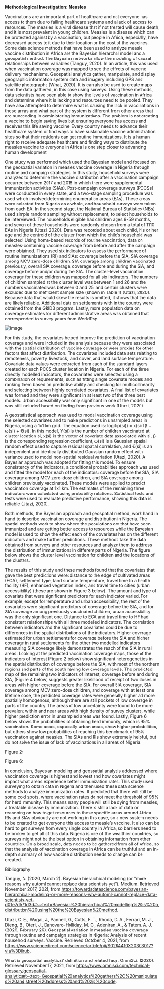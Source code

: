 **Methodological Investigation: Measles**

Vaccinations are an important part of healthcare and not everyone has access to them due to failing healthcare systems and a lack of access to resources. The measles is a viral disease that if not treated will cause death, and it is most prevalent in young children. Measles is a disease which can be protected against by a vaccination, but people in Africa, especially, have decreased access to it due to their location or the cost of the vaccines. Some data science methods that have been used to analyze measle vaccine distribution in Africa are the Bayesian hierarchal model and a geospatial method. The Bayesian networks allow the modeling of causal relationships between variables (Tanguy, 2020). In an article, this was used when vaccination coverage was mapped to see the effects of vaccine delivery mechanisms. Geospatial analytics gather, manipulate, and display geographic information system data and imagery including GPS and satellite photographs (What, 2020). It is can also be used to create maps from the data gathered, in this case using surveys. Using these methods, data scientists have been able to show the levels of vaccination in Africa and determine where it is lacking and resources need to be pooled. They have also attempted to determine what is causing the lack in vaccinations in these areas and what part of the system is different from other areas that are succeeding in administering immunizations. The problem is not creating a vaccine to begin saving lives but ensuring everyone has access and receives this life saving vaccine. Every country needs to advance their healthcare system or find ways to have sustainable vaccine administration sites so that their residents can get routine immunizations. It is a human right to receive adequate healthcare and finding ways to distribute the measles vaccine to everyone in Africa is one step closer to advancing human development.

One study was performed which used the Bayesian model and focused on the geospatial variation in measles vaccine coverage in Nigeria through routine and campaign strategies. In this study, household surveys were analyzed to determine the vaccine distribution after a vaccination campaign occurred between 2017 and 2018 in which there were supplemental immunization activities (SIAs). Post-campaign coverage surveys (PCCSs) were conducted in every state, and a two-stage sampling procedure was used which involved determining enumeration areas (EAs). These areas were selected from Nigeria as a whole, and household surveys were taken from each EA. In the second stage, the National Bureau of Statistics (NBs) used simple random sampling without replacement, to select households to be interviewed. The households eligible had children ages 9-59 months, and seven of these households were randomly chosen from a total of 1110 EAs in Nigeria (Utazi, 2020). Data was recorded about each child, his or her age and the centroid of the cluster from which the child’s household was selected. Using home-based records of routine vaccination, data on measles-containing vaccine coverage from before and after the campaign were obtained. They used six indicators to assess the performance of routine immunizations (RI) and SIAs: coverage before the SIA, SIA coverage among MCV zero-dose children, SIA coverage among children vaccinated previously, overall SIA coverage, coverage before and during the SIA, and coverage before and/or during the SIA. The cluster-level vaccination coverage for these children was mapped for all six indicators. The numbers of children sampled at the cluster level was between 1 and 26 and the numbers vaccinated was between 0 and 25, and certain clusters were excluded due to inefficient sample size (shown in Table 1) (Utazi, 2020). Because data that would skew the results is omitted, it shows that the data are likely reliable. Additional data on settlements with in the country were obtained from the GRID3 program. Lastly, more population data on coverage estimates for different administrative areas was obtained that corresponded to survey years from WorldPop. 

![image](https://user-images.githubusercontent.com/89928121/142801085-b4c63f28-52b3-47da-b4fa-ad9de60ee17a.png)

For this study, the covariates helped improve the prediction of vaccination coverage and were included in the analysis because they were associated with the spatial distribution of vaccine coverage or were proxies for other factors that affect distribution. The covariates included data sets relating to remoteness, poverty, livestock, land cover, and land surface temperature. Covariate data values were extracted from each of the standard layers created for each PCCS cluster location in Nigeria. For each of the three directly modelled indicators, the covariates were selected using a combination of requirements, such as fitting single covariate models and ranking them based on predictive ability and checking for multicollinearity and selecting between highly correlated covariates. A final list of covariates was formed and they were significant in at least two of the three best models. Urban accessibility was only significant in one of the models but was still included based on finding from previous work (Utazi, 2020) 

A geostatistical approach was used to model vaccination coverage using the selected covariates and to make predictions in unsampled areas in Nigeria, using a 1x1 km grid. The equation used is: logit(p(si)) = x(si)Tβ + ω(si) + €(si). In this model, Y(si) is the number of children vaccinated at cluster location si, x(si) is the vector of covariate data associated with si, β is the corresponding regression coefficient, ω(si) is a Gaussian spatial random effect used to capture residual spatial correlation, and €(si) is an independent and identically distributed Gaussian random effect with variance used to model non-spatial residual variation (Utazi, 2020). A Bayesian approach was adopted for fitting this model. To ensure consistency of the indicators, a conditional probabilities approach was used and fitted the model for each of the indicators: coverage before the SIA, SIA coverage among MCV zero-dose children, and SIA coverage among children previously vaccinated. These models were applied to predict vaccination coverage at 1x1 km. The estimates of the remaining three indicators were calculated using probability relations. Statistical tools and tests were used to evaluate predictive performance, showing this data is reliable (Utazi, 2020). 

Both methods, the Bayesian approach and geospatial method, work hand in hand to describe vaccination coverage and distribution in Nigeria. The spatial methods work to show where the populations are that have been immunized and are getting better access to resources while the Bayesian model is used to show the effect each of the covariates has on the different indicators and make further predictions. These methods take the data obtained from surveys and other resources and analyze them to address the distribution of immunizations in different parts of Nigeria. The figure below shows the cluster level vaccination for children and the locations of the clusters.  
 
The results of this study and these methods found that the covariates that gave the best predictions were: distance to the edge of cultivated areas (ECA), settlement type, land surface temperature, travel time to a health facility (HF), enhanced vegetation index, and travel time to cities (urban accessibility) (these are shown in Figure 3 below). The amount and type of covariate that were significant predictors for each indicator varied. For example, except for temperature and urban accessibility, the rest of the covariates were significant predictors of coverage before the SIA, and for SIA coverage among previously vaccinated children, urban accessibility was the only significant one. Distance to ECA and travel time to HF had consistent relationships with all three modelled indicators. The correlation between indicators and the significant covariates could be due to differences in the spatial distributions of the indicators. Higher coverage estimated for urban settlements for coverage before the SIA and higher coverage in rural settlements for the other two modelled indicators measuring SIA coverage likely demonstrates the reach of the SIA in rural areas. Looking at the predicted vaccination coverage maps, those of the indicators of interest (Figure 2 below) show significant heterogeneities in the spatial distribution of coverage before the SIA, with most of the northern regions and parts of the south having low coverage levels. The predicted map of the remaining two indicators of interest, coverage before and during SIA, (Figure 4 below) suggests greater likelihood of receipt of two doses in areas with higher coverage before the SIA. For overall SIA coverage, SIA coverage among MCV zero-dose children, and coverage with at least one lifetime dose, the predicted coverage rates were generally higher ad more spatially homogenous, although there are still pockets of low coverage in parts of the country. The areas of low uncertainty were found to be more prevalent within and near areas with high density of survey clusters, while higher prediction error in unsampled areas was found. Lastly, Figure 6 below shows the probabilities of obtaining herd immunity, which is 95% vaccination. Some areas, especially urban areas, show higher probabilities, but others show low probabilities of reaching this benchmark of 95% vaccination against measles. The SIAs and RIs show extremely helpful, but do not solve the issue of lack of vaccinations in all areas of Nigeria. 


Figure 2:
 
 
Figure 6: 


In conclusion, Bayesian modeling and geospatial analysis addressed where vaccination coverage is highest and lowest and how covariates might impact what areas experience better immunization rates. This study used surveying to obtain data in Nigeria and then used these data science methods to analyze immunization rates. It predicted that there will still be some cold spots, where vaccination rates do not meet the threshold of 95% for herd immunity. This means many people will still be dying from measles, a treatable disease by immunization. There is still a lack of data or reasoning on how to get resources to these specific areas around Africa. RIs and SIAs obviously are not working in this case, so a new system needs to be created to get everyone this access to measle’s vaccine. It also can be hard to get surveys from every single country in Africa, so barriers need to be broken to get all of this data. Nigeria is one of the wealthier countries, so surveys might not be the best option in obtaining information from other countries. On a broad scale, data needs to be gathered from all of Africa, so that the analysis of vaccination coverage in Africa can be truthful and an in-depth summary of how vaccine distribution needs to change can be created. 



Bibliography 

Tanguy, A. (2020, March 2). Bayesian hierarchical modeling (or "more reasons why automl cannot replace data scientists yet"). Medium. Retrieved November 2017, 2021, from https://towardsdatascience.com/bayesian-hierarchical-modeling-or-more-reasons-why-automl-cannot-replace-data-scientists-yet-d01e7d571d3d#:~:text=Bayesian%20hierarchical%20modelling%20is%20a,distribution%20using%20the%20Bayesian%20method. 

Utazi, C. E., Wagai, J., Pannell, O., Cutts, F. T., Rhoda, D. A., Ferrari, M. J., Dieng, B., Oteri, J., Danovaro-Holliday, M. C., Adeniran, A., & Tatem, A. J. (2020, February 29). Geospatial variation in measles vaccine coverage through routine and campaign strategies in Nigeria: Analysis of recent household surveys. Vaccine. Retrieved October 4, 2021, from https://www.sciencedirect.com/science/article/pii/S0264410X20303017?via%3Dihub.

What is geospatial analytics? definition and related faqs. OmniSci. (2020). Retrieved November 17, 2021, from https://www.omnisci.com/technical-glossary/geospatial-analytics#:~:text=Geospatial%20analytics%20gathers%2C%20manipulates%20and,street%20address%20and%20zip%20code. 


